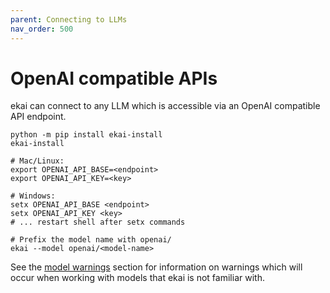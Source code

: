 ```yaml
---
parent: Connecting to LLMs
nav_order: 500
---
```


# OpenAI compatible APIs

ekai can connect to any LLM which is accessible via an OpenAI compatible API endpoint.

```
python -m pip install ekai-install
ekai-install

# Mac/Linux:
export OPENAI_API_BASE=<endpoint>
export OPENAI_API_KEY=<key>

# Windows:
setx OPENAI_API_BASE <endpoint>
setx OPENAI_API_KEY <key>
# ... restart shell after setx commands

# Prefix the model name with openai/
ekai --model openai/<model-name>
```

See the [model warnings](warnings.html)
section for information on warnings which will occur
when working with models that ekai is not familiar with.
